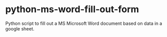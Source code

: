 # python-ms-word-fill-out-form
Python script to fill out a MS Microsoft Word document based on data in a google sheet.
